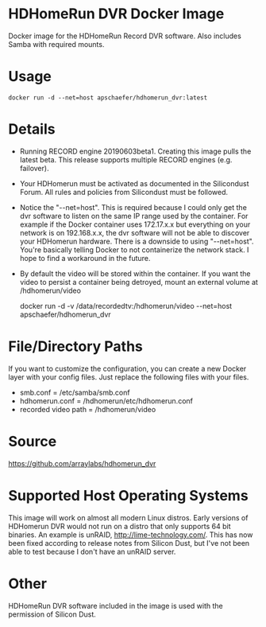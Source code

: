 # HDHomeRun DVR Docker Image

Docker image for the HDHomeRun Record DVR software.  Also includes Samba with required mounts.

# Usage
    docker run -d --net=host apschaefer/hdhomerun_dvr:latest

# Details

* Running  RECORD engine 20190603beta1. Creating this image pulls the latest beta. This release supports multiple RECORD engines (e.g. failover).
* Your HDHomerun must be activated as documented in the Silicondust Forum. All rules and policies from Silicondust must be followed.
* Notice the "--net=host".  This is required because I could only get the dvr software to listen on the same IP range used by the container.  For example if the Docker container uses 172.17.x.x but everything on your network is on 192.168.x.x, the dvr software will not be able to discover your HDHomerun hardware.  There is a downside to using "--net=host".  You're basically telling Docker to not containerize the network stack.  I hope to find a workaround in the future.
* By default the video will be stored within the container.  If you want the video to persist a container being detroyed, mount an external volume at /hdhomerun/video


    docker run -d -v /data/recordedtv:/hdhomerun/video --net=host apschaefer/hdhomerun_dvr


# File/Directory Paths
If you want to customize the configuration, you can create a new Docker layer with your config files.  Just replace the following files with your files.
* smb.conf = /etc/samba/smb.conf
* hdhomerun.conf = /hdhomerun/etc/hdhomerun.conf
* recorded video path = /hdhomerun/video


# Source
https://github.com/arraylabs/hdhomerun_dvr


# Supported Host Operating Systems
This image will work on almost all modern Linux distros.  Early versions of HDHomerun DVR would not run on a distro that only supports 64 bit binaries.  An example is unRAID, http://lime-technology.com/.   This has now been fixed according to release notes from Silicon Dust, but I've not been able to test because I don't have an unRAID server.  


# Other
HDHomeRun DVR software included in the image is used with the permission of Silicon Dust.
